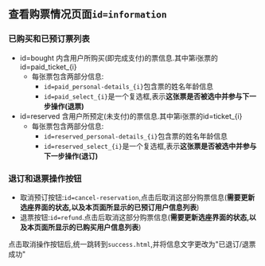 ## 查看购票情况页面```id=information```

### 已购买和已预订票列表
- id=bought
内含用户所购买(即完成支付)的票信息.其中第i张票的id=paid_ticket_{i}
    - 每张票包含两部分信息:
        - ```id=paid_personal-details_{i}```包含票的姓名年龄信息
        - ```id=paid_select_{i}```是一个复选框,表示**这张票是否被选中并参与下一步操作(退票)**
- id=reserved
含用户所预定(未支付)的票信息.其中第i张票的id=ticket_{i}
    - 每张票包含两部分信息:
        - ```id=reserved_personal-details_{i}```包含票的姓名年龄信息
        - ```id=reserved_select_{i}```是一个复选框,表示**这张票是否被选中并参与下一步操作(退订)**
### 退订和退票操作按钮
- 取消预订按钮:```id=cancel-reservation```,点击后取消这部分购票信息(**需要更新选座界面的状态,以及本页面所显示的已预订用户信息列表**)
- 退票按钮:```id=refund```.点击后取消这部分购票信息(**需要更新选座界面的状态,以及本页面所显示的已购买用户信息列表**)

点击取消操作按钮后,统一跳转到```success.html```,并将信息文字更改为"已退订/退票成功"